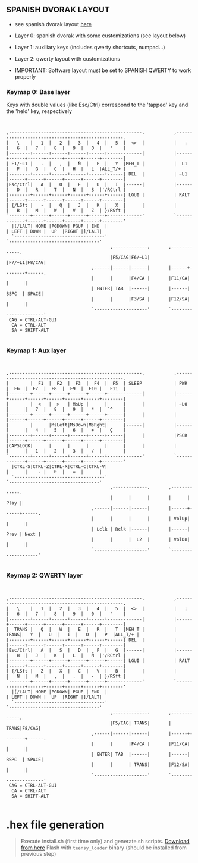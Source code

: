 ## SPANISH DVORAK LAYOUT
 * see spanish dvorak layout [here](http://djelibeibi.unex.es/dvorak/)
 * Layer 0: spanish dvorak with some customizations (see layout below)
 * Layer 1: auxiliary keys (includes qwerty shortcuts, numpad...)
 * Layer 2: qwerty layout with customizations

 * IMPORTANT: Software layout must be set to SPANISH QWERTY to work properly

### Keymap 0: Base layer
Keys with double values (like Esc/Ctrl) correspond to the 'tapped' key and the 'held' key, respectively

<pre><code>

,--------------------------------------------------.           ,--------------------------------------------------.
|   \    |   1  |   2  |   3  |   4  |   5  |  <>  |           |   ¡  |   6  |   7  |   8  |   9  |   0  |   '    |
|--------+------+------+------+------+-------------|           |------+------+------+------+------+------+--------|
| F1/~L1 |   .  |   ,  |   Ñ  |   P  |   Y  |MEH_T |           |  L1  |   F  |   G  |   C  |   H  |   L  |ALL_T/+ |
|--------+------+------+------+------+------| DEL  |           | ~L1  |------+------+------+------+------+--------|
|Esc/Ctrl|   A  |   O  |   E  |   U  |   I  |------|           |------|   D  |   R  |   T  |   N  |   S  |'/RCtrl |
|--------+------+------+------+------+------| LGUI |           | RALT |------+------+------+------+------+--------|
| {/LSft |   -  |   Q  |   J  |   K  |   X  |      |           |      |   B  |   M  |   W  |   V  |   Z  | }/RSft |
`--------+------+------+------+------+-------------'           `-------------+------+------+------+------+--------'
  |[/LALT| HOME |PGDOWN| PGUP | END  |                                       | LEFT | DOWN |  UP  |RIGHT |]/LALT|
  `----------------------------------'                                       `----------------------------------'
                                       ,-------------.       ,-------------.
                                       |F5/CAG|F6/~L1|       |F7/~L1|F8/CAG|
                                ,------|------|------|       |------+--------+------.
                                |      |      |F4/CA |       |F11/CA|        |      |
                                | ENTER| TAB  |------|       |------|  BSPC  | SPACE|
                                |      |      |F3/SA |       |F12/SA|        |      |
                                `--------------------'       `----------------------'
 CAG = CTRL-ALT-GUI
  CA = CTRL-ALT
  SA = SHIFT-ALT

</pre></code>

### Keymap 1: Aux layer

<pre><code>

,--------------------------------------------------.           ,--------------------------------------------------.
|        |  F1  |  F2  |  F3  |  F4  |  F5  | SLEEP            | PWR  |  F6  |  F7  |  F8  |  F9  |  F10 |   F11  |
|--------+------+------+------+------+-------------|           |------+------+------+------+------+------+--------|
|        |  <   |  >   | MsUp |      |      |      |           | ~L0  |      |   7  |   8  |   9  |   *  |  `^    |
|--------+------+------+------+------+------|      |           |      |------+------+------+------+------+--------|
|        |      |MsLeft|MsDown|MsRght|      |------|           |------|      |   4  |   5  |   6  |   +  |   Ç    |
|--------+------+------+------+------+------|      |           |PSCR  |------+------+------+------+------+--------|
|CAPSLOCK|      |      |      |      |      |      |           |      |      |   1  |   2  |   3  |   /  |        |
`--------+------+------+------+------+-------------'           `-------------+------+------+------+------+--------'
  |CTRL-S|CTRL-Z|CTRL-X|CTRL-C|CTRL-V|                                       |      |    . |   0  |   =  |      |
  `----------------------------------'                                       `----------------------------------'
                                       ,-------------.       ,-------------.
                                       |      |      |       |      | Play |
                                ,------|------|------|       |------+------+------.
                                |      |      |      |       | VolUp|      |      |
                                | Lclk | Rclk |------|       |------| Prev | Next |
                                |      |      |  L2  |       | VolDn|      |      |
                                `--------------------'       `--------------------'

</pre></code>

### Keymap 2: QWERTY layer

<pre><code>

,--------------------------------------------------.           ,--------------------------------------------------.
|   \    |   1  |   2  |   3  |   4  |   5  |  <>  |           |   ¡  |   6  |   7  |   8  |   9  |   0  |   '    |
|--------+------+------+------+------+-------------|           |------+------+------+------+------+------+--------|
|  TRANS |   Q  |   W  |   E  |   R  |   T  |MEH_T |           | TRANS|   Y  |   U  |   I  |   O  |   P  |ALL_T/+ |
|--------+------+------+------+------+------| DEL  |           |      |------+------+------+------+------+--------|
|Esc/Ctrl|   A  |   S  |   D  |   F  |   G  |------|           |------|   H  |   J  |   K  |   L  |   Ñ  |'/RCtrl |
|--------+------+------+------+------+------| LGUI |           | RALT |------+------+------+------+------+--------|
| {/LSft |   Z  |   X  |   C  |   V  |   B  |      |           |      |   N  |   M  |   ,  |   .  |   -  | }/RSft |
`--------+------+------+------+------+-------------'           `-------------+------+------+------+------+--------'
  |[/LALT| HOME |PGDOWN| PGUP | END  |                                       | LEFT | DOWN |  UP  |RIGHT |]/LALT|
  `----------------------------------'                                       `----------------------------------'
                                       ,-------------.       ,-------------.
                                       |F5/CAG| TRANS|       | TRANS|F8/CAG|
                                ,------|------|------|       |------+--------+------.
                                |      |      |F4/CA |       |F11/CA|        |      |
                                | ENTER| TAB  |------|       |------|  BSPC  | SPACE|
                                |      |      | TRANS|       |F12/SA|        |      |
                                `--------------------'       `----------------------'
 CAG = CTRL-ALT-GUI
  CA = CTRL-ALT
  SA = SHIFT-ALT

</pre></code>


# .hex file generation
> Execute install.sh (first time only) and generate.sh scripts. [Download from here](https://github.com/johgh/keyboard/tree/master/ergodox)
> Flash with `teensy_loader` binary (should be installed from previous step)
